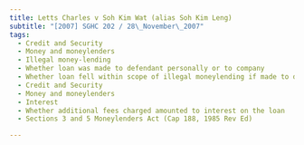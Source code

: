 ```yaml
---
title: Letts Charles v Soh Kim Wat (alias Soh Kim Leng) 
subtitle: "[2007] SGHC 202 / 28\_November\_2007"
tags:
  - Credit and Security
  - Money and moneylenders
  - Illegal money-lending
  - Whether loan was made to defendant personally or to company
  - Whether loan fell within scope of illegal moneylending if made to defendant personally
  - Credit and Security
  - Money and moneylenders
  - Interest
  - Whether additional fees charged amounted to interest on the loan
  - Sections 3 and 5 Moneylenders Act (Cap 188, 1985 Rev Ed)

---
```


